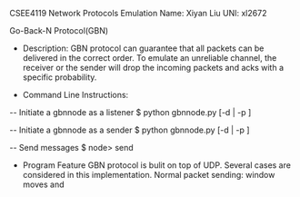 CSEE4119 Network Protocols Emulation
Name: Xiyan Liu UNI: xl2672

Go-Back-N Protocol(GBN)
 
- Description:
GBN protocol can guarantee that all packets can be delivered in the correct order. 
To emulate an unreliable channel, the receiver or the sender will drop the incoming packets 
and acks with a specific probability. 


- Command Line Instructions:

-- Initiate a gbnnode as a listener
$ python gbnnode.py <self-port> <peer-port> <window-size> [-d <value-of-n> | -p <value-of-p>]

-- Initiate a gbnnode as a sender
$ python gbnnode.py <self-port> <peer-port> <window-size> [-d <value-of-n> | -p <value-of-p>]

-- Send messages
$ node> send <message>

- Program Feature
GBN protocol is bulit on top of UDP. Several cases are considered in this implementation.
Normal packet sending: window moves and 


